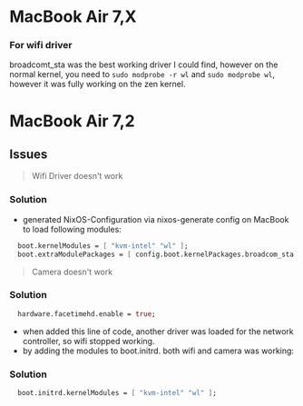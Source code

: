 # MacBook Air 7,X

### For wifi driver
broadcomt_sta was the best working driver I could find, however on the normal kernel, you need to `sudo modprobe -r wl` and `sudo modprobe wl`, however it was fully working on the zen kernel.


# MacBook Air 7,2

## Issues

> Wifi Driver doesn't work 

### Solution
* generated NixOS-Configuration via nixos-generate config on MacBook to load following modules:

```nix
  boot.kernelModules = [ "kvm-intel" "wl" ];
  boot.extraModulePackages = [ config.boot.kernelPackages.broadcom_sta ];
```


> Camera doesn't work

### Solution

```nix
  hardware.facetimehd.enable = true;
```

* when added this line of code, another driver was loaded for the network controller, so wifi stopped working. 
* by adding the modules to boot.initrd. both wifi and camera was working:

### Solution 
```nix
  boot.initrd.kernelModules = [ "kvm-intel" "wl" ]; 
```
